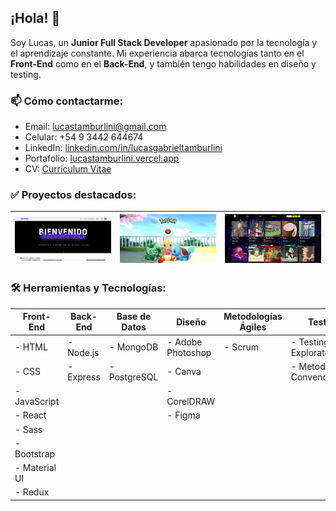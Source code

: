## ¡Hola! 👋

Soy Lucas, un **Junior Full Stack Developer** apasionado por la tecnología y el aprendizaje constante. Mi experiencia abarca tecnologías tanto en el **Front-End** como en el **Back-End**, y también tengo habilidades en diseño y testing.


### 📫 Cómo contactarme:

- Email: lucastamburlini@gmail.com
- Celular: +54 9 3442 644674
- LinkedIn: [linkedin.com/in/lucasgabrieltamburlini](https://www.linkedin.com/in/lucasgabrieltamburlini)
- Portafolio: [lucastamburlini.vercel.app](https://lucastamburlini.vercel.app)
- CV: [Curriculum Vitae](https://drive.google.com/file/d/1FeNyq0COg0fInJFhVJzmShlUzh7PjLJh/view?usp=sharing)



### ✅ Proyectos destacados:

| [<img src="./educaStream.jpg" alt="educaStream" width="250">](https://educastream.vercel.app/) | [<img src="./pokeapi.jpg" alt="pokeapi" width="250">](https://pokeapp-three-beta.vercel.app/) | [<img src="./rickandmorty.jpg" alt="rickandmorty" width="250">](https://rickandmorty-gold.vercel.app/) |
|---|---|---|



### 🛠️ Herramientas y Tecnologías:

| **Front-End**       | **Back-End**   | **Base de Datos** | **Diseño**        | **Metodologías Ágiles** | **Testing**            | **Herramientas Adicionales** |
| -------------------- | -------------- | ----------------- | ------------------ | ------------------------ | ----------------------- | ---------------------------- |
| - HTML               | - Node.js      | - MongoDB         | - Adobe Photoshop   | - Scrum                 | - Testing Exploratorio | - Jira                      |
| - CSS                | - Express      | - PostgreSQL      | - Canva             |                        | - Metodologías Convencionales | - Postman                |
| - JavaScript         |                |                   | - CorelDRAW         |                        |                         | - Trello                    |
| - React              |                |                   | - Figma             |                        |                         |                            |
| - Sass               |                |                   |                    |                        |                         |                            |
| - Bootstrap          |                |                   |                    |                        |                         |                            |
| - Material UI        |                |                   |                    |                        |                         |                            |
| - Redux              |                |                   |                    |                        |                         |                            |



